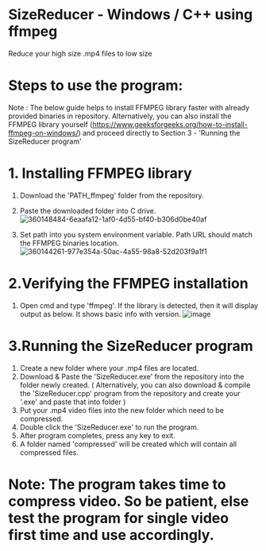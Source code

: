 # SizeReducer - Windows / C++ using ffmpeg

Reduce your high size .mp4 files to low size

# Steps to use the program:

Note : The below guide helps to install FFMPEG library faster with already provided binaries in repository. Alternatively, you can also install the FFMPEG library yourself (https://www.geeksforgeeks.org/how-to-install-ffmpeg-on-windows/) and proceed directly to Section 3 - 'Running the SizeReducer program'

# 1. Installing FFMPEG library

1. Download the 'PATH_ffmpeg' folder from the repository.
2. Paste the downloaded folder into C drive.
   ![360148484-6eaafa12-1af0-4d55-bf40-b306d0be40af](https://github.com/user-attachments/assets/bfd708ae-0271-4fde-8d39-9aa789c0eecc)

3. Set path into you system environment variable. Path URL should match the FFMPEG binaries location.
   ![360144261-977e354a-50ac-4a55-98a8-52d203f9a1f1](https://github.com/user-attachments/assets/7efcd51e-6171-423b-9485-206fb8d43eaa)

# 2.Verifying the FFMPEG installation

1. Open cmd and type 'ffmpeg'. If the library is detected, then it will display output as below. It shows basic info with version.
   ![image](https://github.com/user-attachments/assets/7bcc1d86-3211-4a19-8b12-9631e2099c97)

# 3.Running the SizeReducer program

1. Create a new folder where your .mp4 files are located.
2. Download & Paste the 'SizeReducer.exe' from the repository into the folder newly created. ( Alternatively, you can also download & compile the 'SizeReducer.cpp' program from the repository and create your '.exe' and paste that into folder )
3. Put your .mp4 video files into the new folder which need to be compressed.
4. Double click the 'SizeReducer.exe' to run the program.
5. After program completes, press any key to exit.
6. A folder named 'compressed' will be created which will contain all compressed files.

# Note: The program takes time to compress video. So be patient, else test the program for single video first time and use accordingly.
